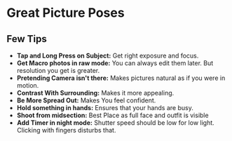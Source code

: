 # Great Picture Poses
## Few Tips
- **Tap and Long Press on Subject:** Get right exposure and focus.
- **Get Macro photos in raw mode:** You can always edit them later. But resolution you get is greater.
- **Pretending Camera isn't there:** Makes pictures natural as if you were in motion.
- **Contrast With Surrounding:** Makes it more appealing.
- **Be More Spread Out:** Makes You feel confident.
- **Hold something in hands:** Ensures that your hands are busy.
- **Shoot from midsection:** Best Place as full face and outfit is visible
- **Add Timer in night mode:** Shutter speed should be low for low light. Clicking with fingers disturbs that.